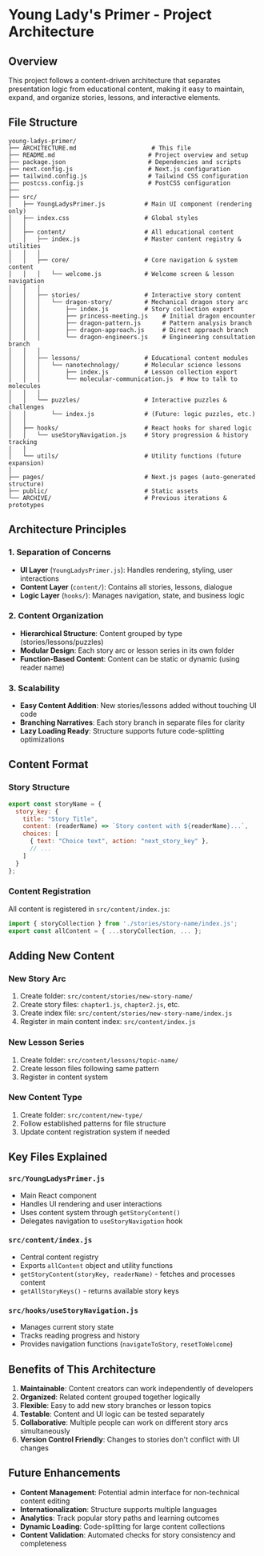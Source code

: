 # Young Lady's Primer - Project Architecture

## Overview
This project follows a content-driven architecture that separates presentation logic from educational content, making it easy to maintain, expand, and organize stories, lessons, and interactive elements.

## File Structure

```
young-ladys-primer/
├── ARCHITECTURE.md                     # This file
├── README.md                          # Project overview and setup
├── package.json                       # Dependencies and scripts
├── next.config.js                     # Next.js configuration
├── tailwind.config.js                 # Tailwind CSS configuration
├── postcss.config.js                  # PostCSS configuration
├── 
├── src/
│   ├── YoungLadysPrimer.js           # Main UI component (rendering only)
│   ├── index.css                     # Global styles
│   │
│   ├── content/                      # All educational content
│   │   ├── index.js                  # Master content registry & utilities
│   │   │
│   │   ├── core/                     # Core navigation & system content
│   │   │   └── welcome.js            # Welcome screen & lesson navigation
│   │   │
│   │   ├── stories/                  # Interactive story content
│   │   │   └── dragon-story/         # Mechanical dragon story arc
│   │   │       ├── index.js          # Story collection export
│   │   │       ├── princess-meeting.js    # Initial dragon encounter
│   │   │       ├── dragon-pattern.js      # Pattern analysis branch
│   │   │       ├── dragon-approach.js     # Direct approach branch  
│   │   │       └── dragon-engineers.js    # Engineering consultation branch
│   │   │
│   │   ├── lessons/                  # Educational content modules
│   │   │   └── nanotechnology/       # Molecular science lessons
│   │   │       ├── index.js          # Lesson collection export
│   │   │       └── molecular-communication.js  # How to talk to molecules
│   │   │
│   │   └── puzzles/                  # Interactive puzzles & challenges
│   │       └── index.js              # (Future: logic puzzles, etc.)
│   │
│   ├── hooks/                        # React hooks for shared logic
│   │   └── useStoryNavigation.js     # Story progression & history tracking
│   │
│   └── utils/                        # Utility functions (future expansion)
│
├── pages/                            # Next.js pages (auto-generated structure)
├── public/                           # Static assets
└── ARCHIVE/                          # Previous iterations & prototypes
```

## Architecture Principles

### 1. Separation of Concerns
- **UI Layer** (`YoungLadysPrimer.js`): Handles rendering, styling, user interactions
- **Content Layer** (`content/`): Contains all stories, lessons, dialogue
- **Logic Layer** (`hooks/`): Manages navigation, state, and business logic

### 2. Content Organization
- **Hierarchical Structure**: Content grouped by type (stories/lessons/puzzles)
- **Modular Design**: Each story arc or lesson series in its own folder
- **Function-Based Content**: Content can be static or dynamic (using reader name)

### 3. Scalability
- **Easy Content Addition**: New stories/lessons added without touching UI code
- **Branching Narratives**: Each story branch in separate files for clarity
- **Lazy Loading Ready**: Structure supports future code-splitting optimizations

## Content Format

### Story Structure
```javascript
export const storyName = {
  story_key: {
    title: "Story Title",
    content: (readerName) => `Story content with ${readerName}...`,
    choices: [
      { text: "Choice text", action: "next_story_key" },
      // ...
    ]
  }
};
```

### Content Registration
All content is registered in `src/content/index.js`:
```javascript
import { storyCollection } from './stories/story-name/index.js';
export const allContent = { ...storyCollection, ... };
```

## Adding New Content

### New Story Arc
1. Create folder: `src/content/stories/new-story-name/`
2. Create story files: `chapter1.js`, `chapter2.js`, etc.
3. Create index file: `src/content/stories/new-story-name/index.js`
4. Register in main content index: `src/content/index.js`

### New Lesson Series  
1. Create folder: `src/content/lessons/topic-name/`
2. Create lesson files following same pattern
3. Register in content system

### New Content Type
1. Create folder: `src/content/new-type/`
2. Follow established patterns for file structure
3. Update content registration system if needed

## Key Files Explained

### `src/YoungLadysPrimer.js`
- Main React component
- Handles UI rendering and user interactions
- Uses content system through `getStoryContent()`
- Delegates navigation to `useStoryNavigation` hook

### `src/content/index.js`  
- Central content registry
- Exports `allContent` object and utility functions
- `getStoryContent(storyKey, readerName)` - fetches and processes content
- `getAllStoryKeys()` - returns available story keys

### `src/hooks/useStoryNavigation.js`
- Manages current story state
- Tracks reading progress and history
- Provides navigation functions (`navigateToStory`, `resetToWelcome`)

## Benefits of This Architecture

1. **Maintainable**: Content creators can work independently of developers
2. **Organized**: Related content grouped together logically  
3. **Flexible**: Easy to add new story branches or lesson topics
4. **Testable**: Content and UI logic can be tested separately
5. **Collaborative**: Multiple people can work on different story arcs simultaneously
6. **Version Control Friendly**: Changes to stories don't conflict with UI changes

## Future Enhancements

- **Content Management**: Potential admin interface for non-technical content editing
- **Internationalization**: Structure supports multiple languages
- **Analytics**: Track popular story paths and learning outcomes
- **Dynamic Loading**: Code-splitting for large content collections
- **Content Validation**: Automated checks for story consistency and completeness